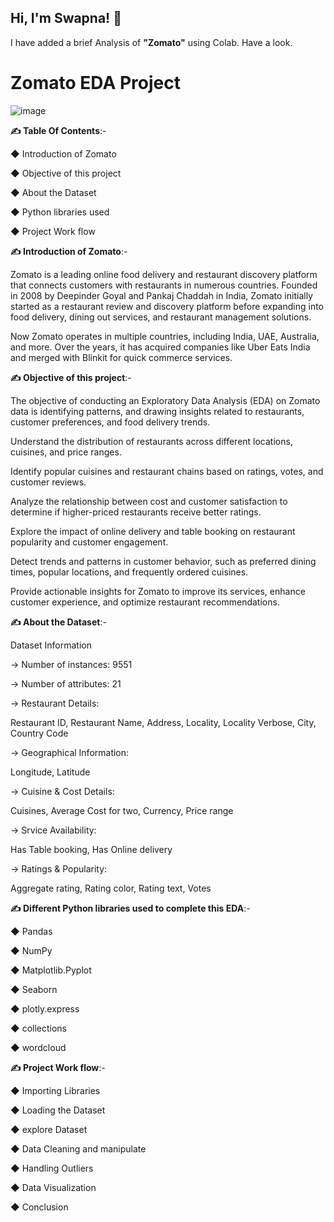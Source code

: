 ## Hi, I'm **Swapna!** 👋
I have added a brief Analysis of **"Zomato"** using Colab.
Have a look.
# Zomato EDA Project
![image](https://github.com/user-attachments/assets/3839ae54-27c4-4836-bbf1-835a048b74ae)



**✍️ Table Of Contents**:-


◆  Introduction of Zomato

◆  Objective of this project

◆  About the Dataset

◆  Python libraries used

◆  Project Work flow


**✍️ Introduction of Zomato**:-

Zomato is a leading online food delivery and restaurant discovery platform that connects customers with restaurants in numerous countries. Founded in 2008 by Deepinder Goyal and Pankaj Chaddah in India, Zomato initially started as a restaurant review and discovery platform before expanding into food delivery, dining out services, and restaurant management solutions.

 Now Zomato operates in multiple countries, including India, UAE, Australia, and more. Over the years, it has acquired companies like Uber Eats India and merged with Blinkit for quick commerce services.

 **✍️ Objective of this project**:-

The objective of conducting an Exploratory Data Analysis (EDA) on Zomato data is identifying patterns, and drawing insights related to restaurants, customer preferences, and food delivery trends.

Understand the distribution of restaurants across different locations, cuisines, and price ranges.

Identify popular cuisines and restaurant chains based on ratings, votes, and customer reviews.

Analyze the relationship between cost and customer satisfaction to determine if higher-priced restaurants receive better ratings.

Explore the impact of online delivery and table booking on restaurant popularity and customer engagement.

Detect trends and patterns in customer behavior, such as preferred dining times, popular locations, and frequently ordered cuisines.

Provide actionable insights for Zomato to improve its services, enhance customer experience, and optimize restaurant recommendations.


**✍️ About the Dataset**:- 

Dataset Information

→ Number of instances: 9551

→ Number of attributes: 21

→ Restaurant Details:

 Restaurant ID, Restaurant Name, Address, Locality, Locality Verbose, City, Country Code

→ Geographical Information:

 Longitude, Latitude

→ Cuisine & Cost Details:

 Cuisines, Average Cost for two, Currency, Price range

→ Srvice Availability:

 Has Table booking, Has Online delivery

→ Ratings & Popularity:

 Aggregate rating, Rating color, Rating text, Votes



**✍️ Different Python libraries used to complete this EDA**:-

◆ Pandas

◆ NumPy

◆ Matplotlib.Pyplot

◆ Seaborn

◆ plotly.express

◆ collections

◆ wordcloud


**✍️ Project Work flow**:-

◆  Importing Libraries

◆  Loading the Dataset

◆  explore Dataset

◆  Data Cleaning and manipulate

◆  Handling Outliers

◆  Data Visualization

◆  Conclusion





